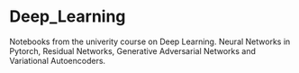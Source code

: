 # Deep_Learning
Notebooks from the univerity course on Deep Learning. Neural Networks in Pytorch, Residual Networks, Generative Adversarial Networks and Variational Autoencoders.
